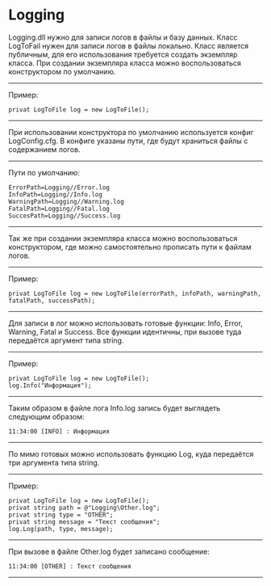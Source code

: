 # Logging

Logging.dll нужно для записи логов в файлы и базу данных. 
Класс LogToFail нужен для записи логов в файлы локально.
Класс является публичным, для его использования требуется создать экземпляр класса.
При создании экземпляра класса можно воспользоваться конструктором по умолчанию.
___
Пример:
```
privat LogToFile log = new LogToFile();  
```
___
При использовании конструктора по умолчанию используется конфиг LogConfig.cfg. В конфиге указаны пути, где будут храниться файлы с содержанием логов.
___
Пути по умолчанию:
```
ErrorPath=Logging//Error.log
InfoPath=Logging//Info.log
WarningPath=Logging//Warning.log
FatalPath=Logging//Fatal.log
SuccesPath=Logging//Success.log  
```
___
Так же при создании экземпляра класса можно воспользоваться конструктором, где можно самостоятельно прописать пути к файлам логов.
___
Пример:
```
privat LogToFile log = new LogToFile(errorPath, infoPath, warningPath, fatalPath, successPath);
```
___
Для записи в лог можно использовать готовые функции: Info, Error, Warning, Fatal и Success. Все функции идентичны, при вызове туда передаётся аргумент типа string.
___
Пример:
```
privat LogToFile log = new LogToFile();  
log.Info("Информация");
```
___
Таким образом в файле лога Info.log запись будет выглядеть следующим образом:
```
11:34:00 [INFO] : Информация
```
___
По мимо готовых можно использовать функцию Log, куда передаётся три аргумента типа string.
___
Пример:
```
privat LogToFile log = new LogToFile(); 
privat string path = @"Logging\Other.log"; 
privat string type = "OTHER";
privat string message = "Текст сообщения";
log.Log(path, type, message);
```
___
При вызове в файле Other.log будет записано сообщение:
```
11:34:00 [OTHER] : Текст сообщения
```
___
